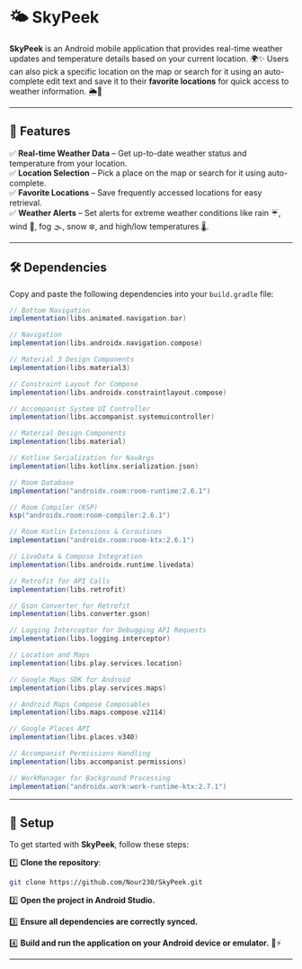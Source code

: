 # 🌤️ SkyPeek

**SkyPeek** is an Android mobile application that provides real-time weather updates and temperature details based on your current location. 🌍✨ Users can also pick a specific location on the map or search for it using an auto-complete edit text and save it to their **favorite locations** for quick access to weather information. 🌦️📍

---

## 🌟 Features

✅ **Real-time Weather Data** – Get up-to-date weather status and temperature from your location.  
✅ **Location Selection** – Pick a place on the map or search for it using auto-complete.  
✅ **Favorite Locations** – Save frequently accessed locations for easy retrieval.  
✅ **Weather Alerts** – Set alerts for extreme weather conditions like rain ☔, wind 💨, fog 🌫️, snow ❄️, and high/low temperatures 🌡️.  

---

## 🛠️ Dependencies

Copy and paste the following dependencies into your `build.gradle` file:

```gradle
// Bottom Navigation
implementation(libs.animated.navigation.bar)

// Navigation
implementation(libs.androidx.navigation.compose)

// Material 3 Design Components
implementation(libs.material3)

// Constraint Layout for Compose
implementation(libs.androidx.constraintlayout.compose)

// Accompanist System UI Controller
implementation(libs.accompanist.systemuicontroller)

// Material Design Components
implementation(libs.material)

// Kotlinx Serialization for NavArgs
implementation(libs.kotlinx.serialization.json)

// Room Database
implementation("androidx.room:room-runtime:2.6.1")

// Room Compiler (KSP)
ksp("androidx.room:room-compiler:2.6.1")

// Room Kotlin Extensions & Coroutines
implementation("androidx.room:room-ktx:2.6.1")

// LiveData & Compose Integration
implementation(libs.androidx.runtime.livedata)

// Retrofit for API Calls
implementation(libs.retrofit)

// Gson Converter for Retrofit
implementation(libs.converter.gson)

// Logging Interceptor for Debugging API Requests
implementation(libs.logging.interceptor)

// Location and Maps
implementation(libs.play.services.location)

// Google Maps SDK for Android
implementation(libs.play.services.maps)

// Android Maps Compose Composables
implementation(libs.maps.compose.v2114)

// Google Places API
implementation(libs.places.v340)

// Accompanist Permissions Handling
implementation(libs.accompanist.permissions)

// WorkManager for Background Processing
implementation("androidx.work:work-runtime-ktx:2.7.1")
```

---

## 🚀 Setup

To get started with **SkyPeek**, follow these steps:

1️⃣ **Clone the repository**:  
   ```bash
   git clone https://github.com/Nour230/SkyPeek.git
   ```

2️⃣ **Open the project in Android Studio.**

3️⃣ **Ensure all dependencies are correctly synced.**

4️⃣ **Build and run the application on your Android device or emulator.** 📱⚡

---

